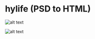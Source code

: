 # hylife (PSD to HTML)

![alt text](https://i.imgur.com/ztN1KR1.png)

![alt text](https://i.imgur.com/uiMgHop.png)
